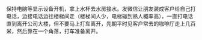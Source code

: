 保持电脑等显示设备开机，拿上水杯去水房接水。发微信让朋友装成客户给自己打电话，边接电话边往楼梯间走（楼梯间人少，电梯碰到熟人概率高），一直打电话直到离开公司大楼，但不要马上打车离开，先朝平时见客户常去的咖啡厅走上几百米，然后靠在一个角落，打车准备离开。